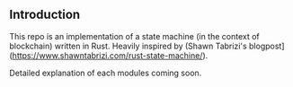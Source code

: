 ## Introduction

This repo is an implementation of a state machine (in the context of blockchain) written in Rust. Heavily inspired by (Shawn Tabrizi's blogpost](https://www.shawntabrizi.com/rust-state-machine/).

Detailed explanation of each modules coming soon.
